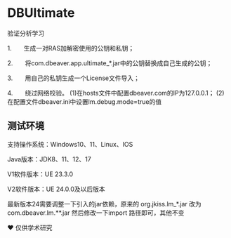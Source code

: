 # DBUltimate

验证分析学习

1.       生成一对RAS加解密使用的公钥和私钥；

2.       将com.dbeaver.app.ultimate_*.jar中的公钥替换成自己生成的公钥；

3.       用自己的私钥生成一个License文件导入；

4.       绕过网络校验。
(1)在hosts文件中配置dbeaver.com的IP为127.0.0.1；
(2)在配置文件dbeaver.ini中设置lm.debug.mode=true的值

## 测试环境

支持操作系统：Windows10、11、Linux、IOS

Java版本：JDK8、11、12、17

V1软件版本：UE 23.3.0


V2软件版本：UE 24.0.0及以后版本

最新版本24需要调整一下引入的jar依赖，原来的 org.jkiss.lm_*.jar 改为 com.dbeaver.lm.**.jar 然后修改一下import 路径即可，其他不变

❤️ 仅供学术研究
